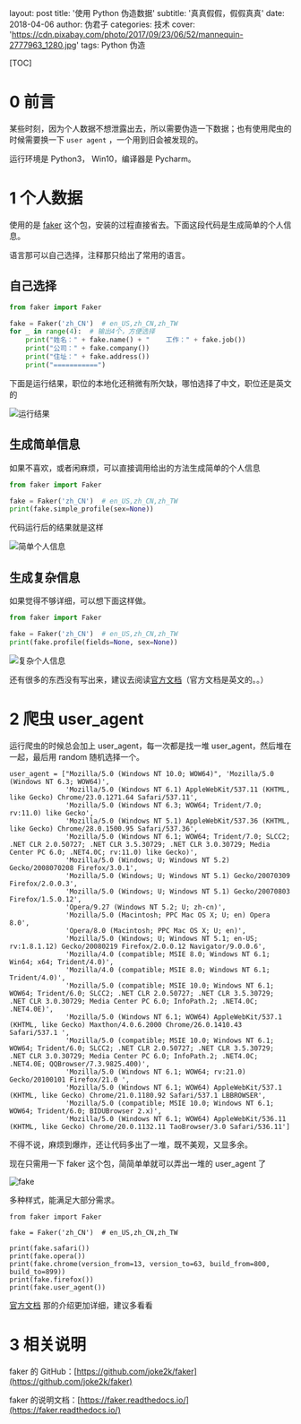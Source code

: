 layout: post
title: '使用 Python 伪造数据'
subtitle: '真真假假，假假真真'
date: 2018-04-06
author: 伪君子
categories: 技术
cover: 'https://cdn.pixabay.com/photo/2017/09/23/06/52/mannequin-2777963_1280.jpg'
tags: Python 伪造

[TOC]

# 0  前言

 某些时刻，因为个人数据不想泄露出去，所以需要伪造一下数据；也有使用爬虫的时候需要换一下 `user agent` ，一个用到旧会被发现的。

运行环境是 Python3， Win10，编译器是 Pycharm。

# 1  个人数据

使用的是 [faker](https://github.com/joke2k/faker) 这个包，安装的过程直接省去。下面这段代码是生成简单的个人信息。

语言那可以自己选择，注释那只给出了常用的语言。

## 自己选择

```Python
from faker import Faker

fake = Faker('zh_CN')  # en_US,zh_CN,zh_TW
for _ in range(4):  # 输出4个，方便选择
    print("姓名：" + fake.name() + "    工作：" + fake.job())
    print("公司：" + fake.company())
    print("住址：" + fake.address())
    print("===========")
```

下面是运行结果，职位的本地化还稍微有所欠缺，哪怕选择了中文，职位还是英文的

![运行结果](https://upload-images.jianshu.io/upload_images/2989110-f00fd3c75828afa7.png?imageMogr2/auto-orient/strip%7CimageView2/2/w/1240)

## 生成简单信息

如果不喜欢，或者闲麻烦，可以直接调用给出的方法生成简单的个人信息

```Python
from faker import Faker

fake = Faker('zh_CN')  # en_US,zh_CN,zh_TW
print(fake.simple_profile(sex=None))
```

代码运行后的结果就是这样

![简单个人信息](https://upload-images.jianshu.io/upload_images/2989110-ee5a39756a457299.png?imageMogr2/auto-orient/strip%7CimageView2/2/w/1240)

## 生成复杂信息

如果觉得不够详细，可以想下面这样做。

```Python
from faker import Faker

fake = Faker('zh_CN')  # en_US,zh_CN,zh_TW
print(fake.profile(fields=None, sex=None))
```

![复杂个人信息](https://upload-images.jianshu.io/upload_images/2989110-7e18138ba90616b1.png?imageMogr2/auto-orient/strip%7CimageView2/2/w/1240)

还有很多的东西没有写出来，建议去阅读[官方文档](https://faker.readthedocs.io/en/master/)（官方文档是英文的。。）

# 2  爬虫 user_agent 

运行爬虫的时候总会加上 user_agent，每一次都是找一堆 user_agent，然后堆在一起，最后用 random 随机选择一个。

```
user_agent = ["Mozilla/5.0 (Windows NT 10.0; WOW64)", 'Mozilla/5.0 (Windows NT 6.3; WOW64)',
              'Mozilla/5.0 (Windows NT 6.1) AppleWebKit/537.11 (KHTML, like Gecko) Chrome/23.0.1271.64 Safari/537.11',
              'Mozilla/5.0 (Windows NT 6.3; WOW64; Trident/7.0; rv:11.0) like Gecko',
              'Mozilla/5.0 (Windows NT 5.1) AppleWebKit/537.36 (KHTML, like Gecko) Chrome/28.0.1500.95 Safari/537.36',
              'Mozilla/5.0 (Windows NT 6.1; WOW64; Trident/7.0; SLCC2; .NET CLR 2.0.50727; .NET CLR 3.5.30729; .NET CLR 3.0.30729; Media Center PC 6.0; .NET4.0C; rv:11.0) like Gecko)',
              'Mozilla/5.0 (Windows; U; Windows NT 5.2) Gecko/2008070208 Firefox/3.0.1',
              'Mozilla/5.0 (Windows; U; Windows NT 5.1) Gecko/20070309 Firefox/2.0.0.3',
              'Mozilla/5.0 (Windows; U; Windows NT 5.1) Gecko/20070803 Firefox/1.5.0.12',
              'Opera/9.27 (Windows NT 5.2; U; zh-cn)',
              'Mozilla/5.0 (Macintosh; PPC Mac OS X; U; en) Opera 8.0',
              'Opera/8.0 (Macintosh; PPC Mac OS X; U; en)',
              'Mozilla/5.0 (Windows; U; Windows NT 5.1; en-US; rv:1.8.1.12) Gecko/20080219 Firefox/2.0.0.12 Navigator/9.0.0.6',
              'Mozilla/4.0 (compatible; MSIE 8.0; Windows NT 6.1; Win64; x64; Trident/4.0)',
              'Mozilla/4.0 (compatible; MSIE 8.0; Windows NT 6.1; Trident/4.0)',
              'Mozilla/5.0 (compatible; MSIE 10.0; Windows NT 6.1; WOW64; Trident/6.0; SLCC2; .NET CLR 2.0.50727; .NET CLR 3.5.30729; .NET CLR 3.0.30729; Media Center PC 6.0; InfoPath.2; .NET4.0C; .NET4.0E)',
              'Mozilla/5.0 (Windows NT 6.1; WOW64) AppleWebKit/537.1 (KHTML, like Gecko) Maxthon/4.0.6.2000 Chrome/26.0.1410.43 Safari/537.1 ',
              'Mozilla/5.0 (compatible; MSIE 10.0; Windows NT 6.1; WOW64; Trident/6.0; SLCC2; .NET CLR 2.0.50727; .NET CLR 3.5.30729; .NET CLR 3.0.30729; Media Center PC 6.0; InfoPath.2; .NET4.0C; .NET4.0E; QQBrowser/7.3.9825.400)',
              'Mozilla/5.0 (Windows NT 6.1; WOW64; rv:21.0) Gecko/20100101 Firefox/21.0 ',
              'Mozilla/5.0 (Windows NT 6.1; WOW64) AppleWebKit/537.1 (KHTML, like Gecko) Chrome/21.0.1180.92 Safari/537.1 LBBROWSER',
              'Mozilla/5.0 (compatible; MSIE 10.0; Windows NT 6.1; WOW64; Trident/6.0; BIDUBrowser 2.x)',
              'Mozilla/5.0 (Windows NT 6.1; WOW64) AppleWebKit/536.11 (KHTML, like Gecko) Chrome/20.0.1132.11 TaoBrowser/3.0 Safari/536.11']
```

不得不说，麻烦到爆炸，还让代码多出了一堆，既不美观，又显多余。

现在只需用一下 faker 这个包，简简单单就可以弄出一堆的 user_agent 了

![fake](https://upload-images.jianshu.io/upload_images/2989110-b8db0c70c3396fd0.png?imageMogr2/auto-orient/strip%7CimageView2/2/w/1240)

多种样式，能满足大部分需求。

```
from faker import Faker

fake = Faker('zh_CN')  # en_US,zh_CN,zh_TW

print(fake.safari())
print(fake.opera())
print(fake.chrome(version_from=13, version_to=63, build_from=800, build_to=899))
print(fake.firefox())
print(fake.user_agent())
```

[官方文档](https://faker.readthedocs.io/en/master/locales/zh_CN.html#faker-providers-user-agent) 那的介绍更加详细，建议多看看

# 3  相关说明



faker 的 GitHub：[https://github.com/joke2k/faker](https://github.com/joke2k/faker)

faker 的说明文档：[https://faker.readthedocs.io/](https://faker.readthedocs.io/)

